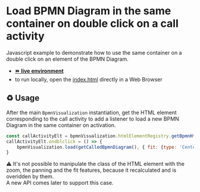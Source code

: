 # Load BPMN Diagram in the same container on double click on a call activity

Javascript example to demonstrate how to use the same container on a double click on an element of the BPMN Diagram.
- [__:fast_forward: live environment__](https://cdn.statically.io/gh/process-analytics/bpmn-visualization-examples/master/examples/custom-navigation/call-activity-with-reload-on-dblclick/index.html)
- to run locally, open the [index.html](index.html) directly in a Web Browser

## ♻️ Usage

After the main `BpmnVisualization` instantiation, get the HTML element corresponding to the call activity to add a listener to load a new BPMN Diagram in the same container on activation.

```javascript
const callActivityElt = bpmnVisualization.htmlElementRegistry.getBpmnHtmlElement('call_activity');
callActivityElt.ondblclick = () => {
    bpmnVisualization.load(getCalledBpmnDiagram(), { fit: {type: 'Center'} });
}
```

⚠️ It's not possible to manipulate the class of the HTML element with the zoom, the panning and the fit features, because it recalculated and is overidden by them. \
A new API comes later to support this case.
